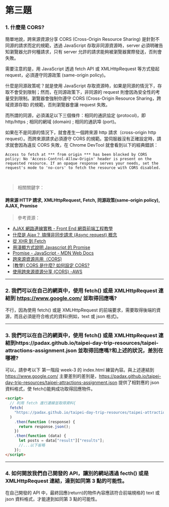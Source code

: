 # 第三題

### 1. 什麼是 CORS?

簡單地說，跨來源資源分享 CORS (Cross-Origin Resource Sharing) 是針對不同源的請求而定的規範，透過 JavaScript 存取非同源資源時，server 必須明確告知瀏覽器允許何種請求，只有 server 允許的請求能夠被瀏覽器實際發送，否則會失敗。

需要注意的是，用 JavaScript 透過 fetch API 或 XMLHttpRequest 等方式發起 request，必須遵守同源政策 (same-origin policy)。

什麼是同源政策呢？就是使用 JavaScript 存取資源時，如果是同源的情況下，存取不會受到限制；然而，在同源政策下，非同源的 request 則會因為安全性的考量受到限制。瀏覽器會強制你遵守 CORS (Cross-Origin Resource Sharing，跨域資源存取) 的規範，否則瀏覽器會讓 request 失敗。

而所謂的同源，必須滿足以下三個條件：相同的通訊協定 (protocol)，即 http/https ; 相同的網域 (domain) ; 相同的通訊埠 (port)。

如果在不是同源的情況下，就會產生一個跨來源 http 請求（cross-origin http request）。而跨來源請求必須遵守 CORS 的規範。當伺服器沒有正確設定時，請求就會因為違反 CORS 失敗，在 Chrome DevTool 就會看到以下的經典錯誤：

```
Access to fetch at *** from origin *** has been blocked by CORS policy: No 'Access-Control-Allow-Origin' header is present on the requested resource. If an opaque response serves your needs, set the request's mode to 'no-cors' to fetch the resource with CORS disabled.
```

<br />

> 相關關鍵字：

#### 跨來源 HTTP 請求, XMLHttpRequest, Fetch, 同源政策(same-origin policy), AJAX, Promise

> 參考資源：

- [AJAX 網路連線實務 - Front End 網頁前端工程教學](https://www.youtube.com/watch?v=6X8sDGFGRss&t=938s)
- [什麼是 Ajax？ 搞懂非同步請求 (Async request) 概念](https://tw.alphacamp.co/blog/ajax-asynchronous-request)
- [從 XHR 到 Fetch](https://www.ithome.com.tw/voice/121435)
- [用淺顯方式說明 Javascript 的 Promise](https://ithelp.ithome.com.tw/articles/10230214)
- [Promise - JavaScript - MDN Web Docs](https://developer.mozilla.org/zh-TW/docs/Web/JavaScript/Reference/Global_Objects/Promise)
- [跨來源資源共用（CORS)](https://developer.mozilla.org/zh-TW/docs/Web/HTTP/CORS)
- [[教學] CORS 是什麼? 如何設定 CORS?](https://shubo.io/what-is-cors/#什麼是-cors-cross-origin-resource-sharing)
- [使用跨來源資源分享 (CORS) -AWS](https://docs.aws.amazon.com/zh_tw/AmazonS3/latest/userguide/cors.html)

<hr >

### 2. 我們可以在自己的網頁中，使用 fetch() 或是 XMLHttpRequest 連結到 https://www.google.com/ 並取得回應嗎?

不行，因為使用 fetch() 或是 XMLHttpRequest 的前端要求，需要取得後端的資源，而且必須是符合格式的資料(例如，text 或 json 格式)。

<hr >

### 3. 我們可以在自己的網頁中，使用 fetch() 或是 XMLHttpRequest 連結到https://padax.github.io/taipei-day-trip-resources/taipei-attractions-assignment.json 並取得回應嗎?和上述的狀況，差別在哪裡?

可以，請參考以下 第一階段 week-3 的 index.html 練習內容。與上述連結到 https://www.google.com/ 主要差別的差別是，https://padax.github.io/taipei-day-trip-resources/taipei-attractions-assignment.json 提供了相對應的 json 資料格式，使 fetch()能夠成功取得回應物件。

```html
<script>
  // 利用 fetch 進行連線並取得資料{
  fetch(
    "https://padax.github.io/taipei-day-trip-resources/taipei-attractions-assignment.json"
  )
    .then(function (response) {
      return response.json();
    })
    .then(function (data) {
      let posts = data["result"]["results"];
      //...以下省略
    });
</script>
```

<hr >

### 4. 如何開放我們自己開發的 API，讓別的網站透過 fecth() 或是 XMLHttpRequest 連結，達到如同第 3 點的可能性。

在自己開發的 API 中，最終回應(return)的物件內容應該符合前端規格的 text 或 json 資料格式，才能達到如同第 3 點的可能性。
